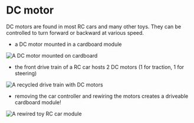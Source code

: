 # DC motor

DC motors are found in most RC cars and many other toys. 
They can be controlled to turn forward or backward at various speed.

* a DC motor mounted in a cardboard module

![A DC motor mounted on cardboard]({{site.baseurl}}/assets/mounteddcmotor.jpg)

* the front drive train of a RC car hosts 2 DC motors (1 for traction, 1 for steering)

![A recycled drive train with DC motors]({{site.baseurl}}/assets/carmotor.jpg)

* removing the car controller and rewiring the motors
creates a driveable cardboard module!

![A rewired toy RC car module]({{site.baseurl}}/assets/rccarmodule.jpg)
